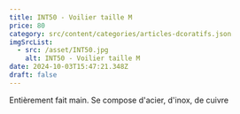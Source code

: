 ```yaml
---
title: INT50 - Voilier taille M
price: 80
category: src/content/categories/articles-dcoratifs.json
imgSrcList:
  - src: /asset/INT50.jpg
    alt: INT50 - Voilier taille M
date: 2024-10-03T15:47:21.348Z
draft: false
---
```


Entièrement fait main. Se compose d'acier, d'inox, de cuivre
